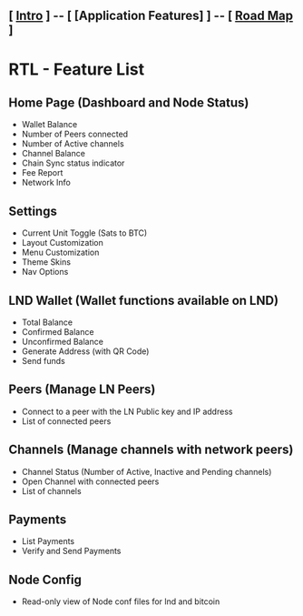 [ [Intro](README.md) ] -- [ **[Application Features]** ] -- [ [Road Map](Roadmap.md) ]
----
# RTL - Feature List

## Home Page (Dashboard and Node Status)
- Wallet Balance
- Number of Peers connected
- Number of Active channels
- Channel Balance
- Chain Sync status indicator
- Fee Report
- Network Info

## Settings
- Current Unit Toggle (Sats to BTC)
- Layout Customization
- Menu Customization
- Theme Skins
- Nav Options

## LND Wallet (Wallet functions available on LND)
- Total Balance
- Confirmed Balance
- Unconfirmed Balance
- Generate Address (with QR Code)
- Send funds

## Peers (Manage LN Peers)
- Connect to a peer with the LN Public key and IP address
- List of connected peers

## Channels (Manage channels with network peers)
- Channel Status (Number of Active, Inactive and Pending channels)
- Open Channel with connected peers
- List of channels

## Payments
- List Payments
- Verify and Send Payments

## Node Config
- Read-only view of Node conf files for lnd and bitcoin
